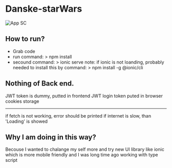 # Danske-starWars

![App SC](https://i.ibb.co/zVKXn8y/Picture1.png)

## How to run?

- Grab code
- run command: > npm install
- secound command: > ionic serve
note: if ionic is not loanding, probably needed to install this by command: > npm install -g @ionic/cli

## Nothing of Back end.
JWT token is dummy, putted in frontend
JWT login token puted in browser cookies storage

---
if fetch is not working, error should be printed
if internet is slow, than 'Loading' is showed

## Why I am doing in this way?

Becouse I wanted to chalange my self more and try new UI library like ionic which is more mobile friendly and I was long time ago working with type script
